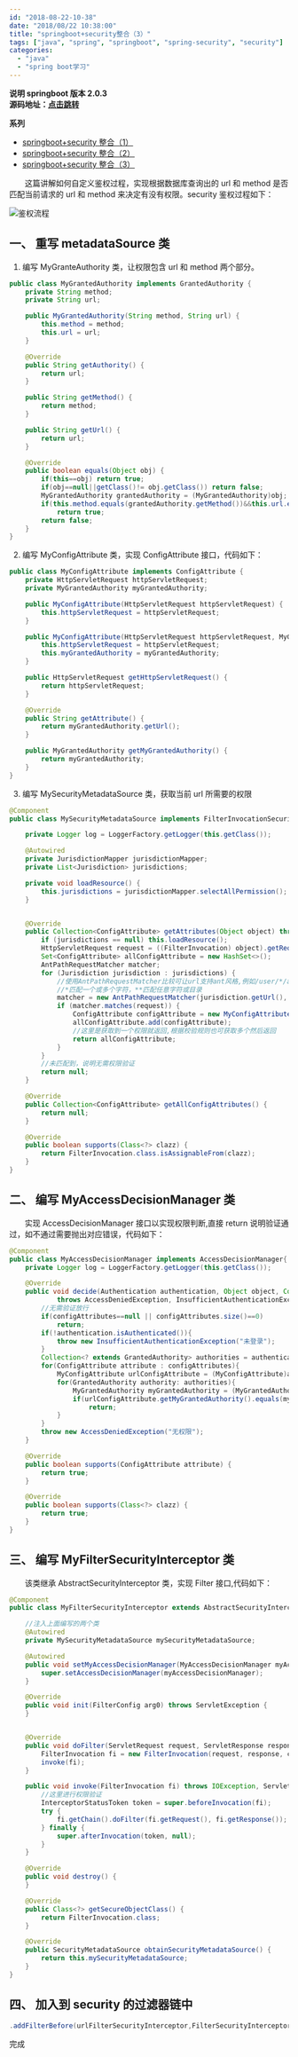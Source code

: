 ```yaml
---
id: "2018-08-22-10-38"
date: "2018/08/22 10:38:00"
title: "springboot+security整合（3）"
tags: ["java", "spring", "springboot", "spring-security", "security"]
categories:
  - "java"
  - "spring boot学习"
---
```


**说明 springboot 版本 2.0.3<br/>源码地址：[点击跳转](https://github.com/FleyX/demo-project/tree/master/springboot_spirngsecurity_demo)**

**系列**

- [springboot+security 整合（1）](https://blog.fleyx.com/blog/detail/2018-08-20-10-37)
- [springboot+security 整合（2）](https://blog.fleyx.com/blog/detail/2018-08-21-10-38)
- [springboot+security 整合（3）](https://blog.fleyx.com/blog/detail/2018-08-22-10-38)

&emsp;&emsp;这篇讲解如何自定义鉴权过程，实现根据数据库查询出的 url 和 method 是否匹配当前请求的 url 和 method 来决定有没有权限。security 鉴权过程如下：

![鉴权流程](https://raw.githubusercontent.com/FleyX/files/master/blogImg/springsecurity/20190107101130.png)

## 一、 重写 metadataSource 类

1. 编写 MyGranteAuthority 类，让权限包含 url 和 method 两个部分。

```java
public class MyGrantedAuthority implements GrantedAuthority {
    private String method;
    private String url;

    public MyGrantedAuthority(String method, String url) {
        this.method = method;
        this.url = url;
    }

    @Override
    public String getAuthority() {
        return url;
    }

    public String getMethod() {
        return method;
    }

    public String getUrl() {
        return url;
    }

    @Override
    public boolean equals(Object obj) {
        if(this==obj) return true;
        if(obj==null||getClass()!= obj.getClass()) return false;
        MyGrantedAuthority grantedAuthority = (MyGrantedAuthority)obj;
        if(this.method.equals(grantedAuthority.getMethod())&&this.url.equals(grantedAuthority.getUrl()))
            return true;
        return false;
    }
}
```

2. 编写 MyConfigAttribute 类，实现 ConfigAttribute 接口，代码如下：

<!-- more -->

```java
public class MyConfigAttribute implements ConfigAttribute {
    private HttpServletRequest httpServletRequest;
    private MyGrantedAuthority myGrantedAuthority;

    public MyConfigAttribute(HttpServletRequest httpServletRequest) {
        this.httpServletRequest = httpServletRequest;
    }

    public MyConfigAttribute(HttpServletRequest httpServletRequest, MyGrantedAuthority myGrantedAuthority) {
        this.httpServletRequest = httpServletRequest;
        this.myGrantedAuthority = myGrantedAuthority;
    }

    public HttpServletRequest getHttpServletRequest() {
        return httpServletRequest;
    }

    @Override
    public String getAttribute() {
        return myGrantedAuthority.getUrl();
    }

    public MyGrantedAuthority getMyGrantedAuthority() {
        return myGrantedAuthority;
    }
}
```

3. 编写 MySecurityMetadataSource 类，获取当前 url 所需要的权限

```java
@Component
public class MySecurityMetadataSource implements FilterInvocationSecurityMetadataSource {

    private Logger log = LoggerFactory.getLogger(this.getClass());

    @Autowired
    private JurisdictionMapper jurisdictionMapper;
    private List<Jurisdiction> jurisdictions;

    private void loadResource() {
        this.jurisdictions = jurisdictionMapper.selectAllPermission();
    }


    @Override
    public Collection<ConfigAttribute> getAttributes(Object object) throws IllegalArgumentException {
        if (jurisdictions == null) this.loadResource();
        HttpServletRequest request = ((FilterInvocation) object).getRequest();
        Set<ConfigAttribute> allConfigAttribute = new HashSet<>();
        AntPathRequestMatcher matcher;
        for (Jurisdiction jurisdiction : jurisdictions) {
            //使用AntPathRequestMatcher比较可让url支持ant风格,例如/user/*/a
            //*匹配一个或多个字符，**匹配任意字符或目录
            matcher = new AntPathRequestMatcher(jurisdiction.getUrl(), jurisdiction.getMethod());
            if (matcher.matches(request)) {
                ConfigAttribute configAttribute = new MyConfigAttribute(request,new MyGrantedAuthority(jurisdiction.getMethod(),jurisdiction.getUrl()));
                allConfigAttribute.add(configAttribute);
                //这里是获取到一个权限就返回,根据校验规则也可获取多个然后返回
                return allConfigAttribute;
            }
        }
        //未匹配到，说明无需权限验证
        return null;
    }

    @Override
    public Collection<ConfigAttribute> getAllConfigAttributes() {
        return null;
    }

    @Override
    public boolean supports(Class<?> clazz) {
        return FilterInvocation.class.isAssignableFrom(clazz);
    }
}
```

## 二、 编写 MyAccessDecisionManager 类

&emsp;&emsp;实现 AccessDecisionManager 接口以实现权限判断,直接 return 说明验证通过，如不通过需要抛出对应错误，代码如下：

```java
@Component
public class MyAccessDecisionManager implements AccessDecisionManager{
    private Logger log = LoggerFactory.getLogger(this.getClass());

	@Override
	public void decide(Authentication authentication, Object object, Collection<ConfigAttribute> configAttributes)
			throws AccessDeniedException, InsufficientAuthenticationException {
	    //无需验证放行
	    if(configAttributes==null || configAttributes.size()==0)
	        return;
	    if(!authentication.isAuthenticated()){
	        throw new InsufficientAuthenticationException("未登录");
        }
        Collection<? extends GrantedAuthority> authorities = authentication.getAuthorities();
        for(ConfigAttribute attribute : configAttributes){
            MyConfigAttribute urlConfigAttribute = (MyConfigAttribute)attribute;
            for(GrantedAuthority authority: authorities){
                MyGrantedAuthority myGrantedAuthority = (MyGrantedAuthority)authority;
                if(urlConfigAttribute.getMyGrantedAuthority().equals(myGrantedAuthority))
                    return;
            }
        }
        throw new AccessDeniedException("无权限");
	}

	@Override
	public boolean supports(ConfigAttribute attribute) {
		return true;
	}

	@Override
	public boolean supports(Class<?> clazz) {
		return true;
	}
}
```

## 三、 编写 MyFilterSecurityInterceptor 类

&emsp;&emsp;该类继承 AbstractSecurityInterceptor 类，实现 Filter 接口,代码如下：

```java
@Component
public class MyFilterSecurityInterceptor extends AbstractSecurityInterceptor implements Filter {

    //注入上面编写的两个类
    @Autowired
    private MySecurityMetadataSource mySecurityMetadataSource;

    @Autowired
    public void setMyAccessDecisionManager(MyAccessDecisionManager myAccessDecisionManager) {
        super.setAccessDecisionManager(myAccessDecisionManager);
    }

    @Override
    public void init(FilterConfig arg0) throws ServletException {
    }


    @Override
    public void doFilter(ServletRequest request, ServletResponse response, FilterChain chain) throws IOException, ServletException {
        FilterInvocation fi = new FilterInvocation(request, response, chain);
        invoke(fi);
    }

    public void invoke(FilterInvocation fi) throws IOException, ServletException {
        //这里进行权限验证
        InterceptorStatusToken token = super.beforeInvocation(fi);
        try {
            fi.getChain().doFilter(fi.getRequest(), fi.getResponse());
        } finally {
            super.afterInvocation(token, null);
        }
    }

    @Override
    public void destroy() {
    }

    @Override
    public Class<?> getSecureObjectClass() {
        return FilterInvocation.class;
    }

    @Override
    public SecurityMetadataSource obtainSecurityMetadataSource() {
        return this.mySecurityMetadataSource;
    }
}
```

## 四、 加入到 security 的过滤器链中

```java
.addFilterBefore(urlFilterSecurityInterceptor,FilterSecurityInterceptor.class)
```

完成


